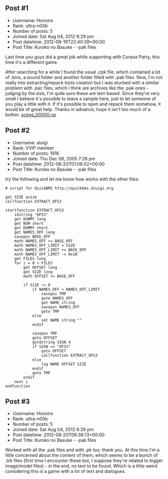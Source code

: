 ## Post #1
- Username: Honoire
- Rank: ultra-n00b
- Number of posts: 5
- Joined date: Sat Aug 04, 2012 6:29 pm
- Post datetime: 2012-08-19T22:40:39+00:00
- Post Title: Kuroko no Basuke - -pak files

Last time you guys did a great job while supporting with Corpse Party, this time it's a different game.

After searching for a while I found the usual .cpk file, which contained a lot of .bins, a sound folder and another folder filled with .pak files. Now, I'm not really into extracting/repack tools creation but I was stucked with a similar problem with .pac files, which I think are archives like the .pak ones - judging by the size, I'm quite sure these are text-based. Since they're very small I believe it's possible to leave a sample here, just to let someone of you play a little with it. If it's possible to open and repack them somehow, it would be of great help. Thanks in advance, hope it isn't too much of a bother.
[scene_00000.rar](https://xentaxbackup.github.io/file/5692_scene_00000.rar)
## Post #2
- Username: aluigi
- Rank: VVIP member
- Number of posts: 1916
- Joined date: Thu Dec 08, 2005 7:26 pm
- Post datetime: 2012-08-20T01:06:02+00:00
- Post Title: Kuroko no Basuke - -pak files

try the following and let me know how works with the other files:

```
# script for QuickBMS http://quickbms.aluigi.org

get SIZE asize
callfunction EXTRACT_OFS3

startfunction EXTRACT_OFS3
    idstring "OFS3"
    get DUMMY long
    get NUM short
    get DUMMY short
    get NAMES_OFF long
    savepos BASE_OFF
    math NAMES_OFF += BASE_OFF
    math NAMES_OFF_LIMIT = SIZE
    math NAMES_OFF_LIMIT += BASE_OFF
    math NAMES_OFF_LIMIT -= 0x10
    get FILES long
    for i = 0 < FILES
        get OFFSET long
        get SIZE long
        math OFFSET += BASE_OFF

        if SIZE != 0
            if NAMES_OFF < NAMES_OFF_LIMIT
                savepos TMP
                goto NAMES_OFF
                get NAME string
                savepos NAMES_OFF
                goto TMP
            else
                set NAME string ""
            endif

            savepos TMP
            goto OFFSET
            getdstring SIGN 4
            if SIGN == "OFS3"
                goto OFFSET
                callfunction EXTRACT_OFS3
            else
                log NAME OFFSET SIZE
            endif
            goto TMP
        endif
    next i
endfunction
```
## Post #3
- Username: Honoire
- Rank: ultra-n00b
- Number of posts: 5
- Joined date: Sat Aug 04, 2012 6:29 pm
- Post datetime: 2012-08-20T06:36:13+00:00
- Post Title: Kuroko no Basuke - -pak files

Worked with all the .pak files and with .pk too, thank you.
At this time I'm a little concerned about the content of them, which seems to be a bunch of .trb files (first time I encounter these but, I suppose they're related to bigger image/model files) - in the end, no text to be found. Which is a little weird considering this is a game with a lot of text and dialogues.
